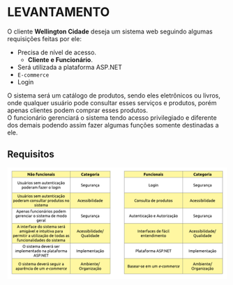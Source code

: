 # LEVANTAMENTO

O cliente <strong>Wellington Cidade</strong> deseja um sistema web seguindo algumas requisições feitas por ele:

- Precisa de nível de acesso.
    - <strong>Cliente e Funcionário</strong>.
- Será utilizada a plataforma ASP.NET
- ``E-commerce``
- Login

O sistema será um catálogo de produtos, sendo eles eletrônicos ou livros, onde qualquer usuário pode consultar esses serviços e produtos, porém apenas clientes podem comprar esses produtos.
<br>
O funcionário gerenciará o sistema tendo acesso privilegiado e diferente dos demais podendo assim fazer algumas funções somente destinadas a ele.

## Requisitos

<img src="requires.png"/>
